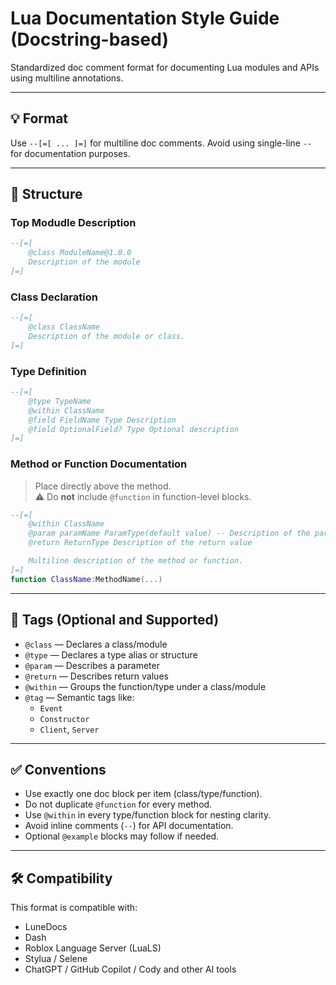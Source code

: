 # Lua Documentation Style Guide (Docstring-based)

Standardized doc comment format for documenting Lua modules and APIs using multiline annotations.

---

## 💡 Format
Use `--[=[ ... ]=]` for multiline doc comments.
Avoid using single-line `--` for documentation purposes.

---

## 🧱 Structure

### Top Modudle Description

```lua
--[=[
	@class ModuleName@1.0.0
	Description of the module
]=]
```

### Class Declaration
```lua
--[=[
	@class ClassName
	Description of the module or class.
]=]
```

### Type Definition
```lua
--[=[
	@type TypeName
	@within ClassName
	@field FieldName Type Description
	@field OptionalField? Type Optional description
]=]
```

### Method or Function Documentation
> Place directly above the method.  
> ⚠️ Do **not** include `@function` in function-level blocks.

```lua
--[=[
	@within ClassName
	@param paramName ParamType(default value) -- Description of the parameter
	@return ReturnType Description of the return value

	Multiline description of the method or function.
]=]
function ClassName:MethodName(...)
```

---

## 🔖 Tags (Optional and Supported)
- `@class` — Declares a class/module
- `@type` — Declares a type alias or structure
- `@param` — Describes a parameter
- `@return` — Describes return values
- `@within` — Groups the function/type under a class/module
- `@tag` — Semantic tags like:
  - `Event`
  - `Constructor`
  - `Client`, `Server`

---

## ✅ Conventions
- Use exactly one doc block per item (class/type/function).
- Do not duplicate `@function` for every method.
- Use `@within` in every type/function block for nesting clarity.
- Avoid inline comments (`--`) for API documentation.
- Optional `@example` blocks may follow if needed.

---

## 🛠 Compatibility
This format is compatible with:
- LuneDocs
- Dash
- Roblox Language Server (LuaLS)
- Stylua / Selene
- ChatGPT / GitHub Copilot / Cody and other AI tools